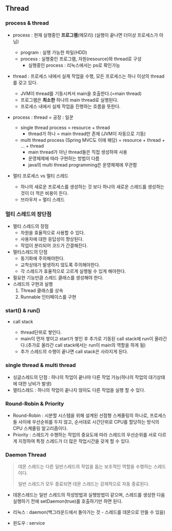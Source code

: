 ## Thread

### process & thread

- process : 현재 실행중인 **프로그램**(메모리) (실행이 끝나면 더이상 프로세스가 아님)

  - program : 실행 가능한 파일(HDD)
  - process :  실행중인 프로그램, 자원(resource)와 thread로 구성
    - 실행중인 process : 리눅스에서는 ps로 확인가능

- thread : 프로세스 내에서 실제 작업을 수행, 모든 프로세스는 하나 이상의 thread를 갖고 있다.

  - JVM이 thread를 기동시켜서 main을 호출한다.(=main thread)
  - 프로그램은 **최소한** 하나의 main thread로 실행된다.
  - 프로세스 내에서 실제 작업을 진행하는 흐름을 뜻한다.

- process : thread = 공장  : 일꾼

  - single thread process = resource + thread 
    - thread가 하나 = main thread만 존재 (JVM이 자동으로 기동)
  - multi thread process (Spring MVC도 이에 해당) = resource + thread + ... + thread 
    - main thread가 아닌 thread들은 직접 생성하여 사용
    - 운영체제에 따라 구현하는 방법이 다름
    - java의 multi thread programming은 운영체제에 무관함

- 멀티 프로세스 vs 멀티 스레드

  - 하나의 새로운 프로세스를 생성하는 것 보다 하나의 새로운 스레드를 생성하는 것이 더 적은 비용이 든다.
  - 브라우저 = 멀티 스레드

  

### 멀티 스레드의 장단점

- 멀티 스레드의 장점
  - 자원을 효율적으로 사용할 수 있다.
  - 사용자에 대한 응답성이 향상된다.
  - 작업이 분리되어 코드가 간결해진다.
- 멀티스레드의 단점
  - 동기화에 주의해야한다.
  - 교착상태가 발생하지 않도록 주의해야한다.
  - 각 스레드가 효율적으로 고르게 실행될 수 있게 해야한다.
- 필요한 기능만큼 스레드 클래스를 생성해야 한다.
- 스레드의 구현과 실행
  	1. Thread 클래스를 상속
   	2. Runnable 인터페이스를 구현



### start() & run()

- call stack

  - thread단위로 쌓인다.
  - main이 먼저 쌓이고 start가 쌓인 후 추가로 기동된 call stack에 run이 올라간다.(추가로 올라간 call stack에서는 run이 main의 역할을 하게 됨)
  - 추가 스레드의 수행이 끝나면 call stack은 사라지게 된다.

  

### single thread & multi thread

- 싱글스레드의 단점 : 하나의 작업이 끝나야 다른 작업 가능(하나의 작업의 대기상태에 대한 낭비가 발생)
- 멀티스레드 : 하나의 작업이 끝나지 않아도 다른 작업을 실행 할 수 있다.



### Round-Robin & Priority

- Round-Robin : 시분할 시스템을 위해 설계된 선점형 스케줄링의 하나로, 프로세스들 사이에 우선순위를 두지 않고, 순서대로 시간단위로 CPU를 할당하는 방식의 CPU 스케줄링 알고리즘이다.
- Priority : 스레드가 수행하는 작업의 중요도에 따라 스레드의 우선순위를 서로 다르게 지정하여 특정 스레드가 더 많은 작업시간을 갖게 할 수 있다.



### Daemon Thread

> 데몬 스레드는 다른 일반스레드의 작업을 돕는 보조적인 역할을 수행하는 스레드이다.
>
> 일반 스레드가 모두 종료되면 데몬 스레드는 강제적으로 자동 종료된다.

- 데몬스레드는 일반 스레드의 작성방법과 실행방법이 같으며, 스레드를 생성한 다음 실행하기 전에 setDaemon(true)를 호출하기만 하면 된다.

- 리눅스 : daemon(백그라운드에서 돌아가는 것 - 스레드를 데몬으로 만들 수 있음)

- 윈도우 : service

